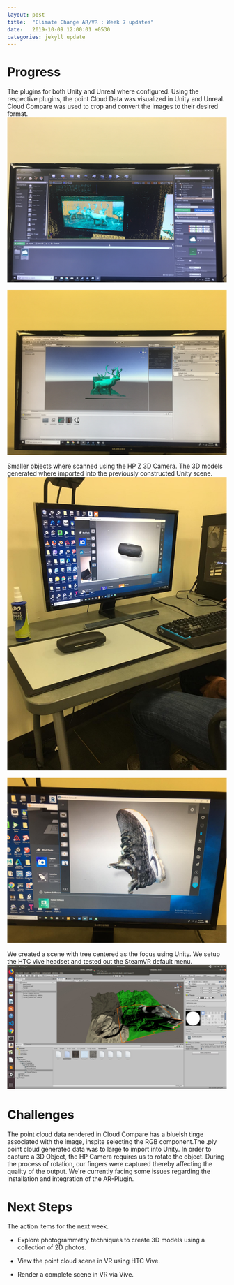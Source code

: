 ```yaml
---
layout: post
title:  "Climate Change AR/VR : Week 7 updates"
date:   2019-10-09 12:00:01 +0530
categories: jekyll update
---
```


# Progress
The plugins for both Unity and Unreal where configured. Using the respective plugins, the point Cloud Data was visualized in Unity and Unreal. Cloud Compare was used to crop and convert the images to their desired format. 
![Unreal Scan](unrealcaribou.JPG)

![UnityScan](unitycaribou.JPG)
 
Smaller objects where scanned using the HP Z 3D Camera. The 3D models generated where imported into the previously constructed Unity scene.
![Case Scan](casehpscan.JPG)

![Shoe Scan](shoescan.JPG)

We created a scene with tree centered as the focus using Unity. We setup the HTC vive headset and tested out the SteamVR default menu.
![Scene Build](scenescan.JPG)
# Challenges
The point cloud data rendered in Cloud Compare has a blueish tinge associated with the image, inspite selecting the RGB component.The .ply point cloud generated data was to large to import into Unity. In order to capture a 3D Object, the HP Camera requires us to rotate the object. During the process of rotation, our fingers were captured thereby affecting the quality of the output. We're currently facing some issues regarding the installation and integration of the AR-Plugin.
# Next Steps

The action items for the next week.
 
- Explore photogrammetry techniques to create 3D models using a collection of 2D photos.

- View the point cloud scene in VR using HTC Vive.

- Render a complete scene in VR via Vive.
